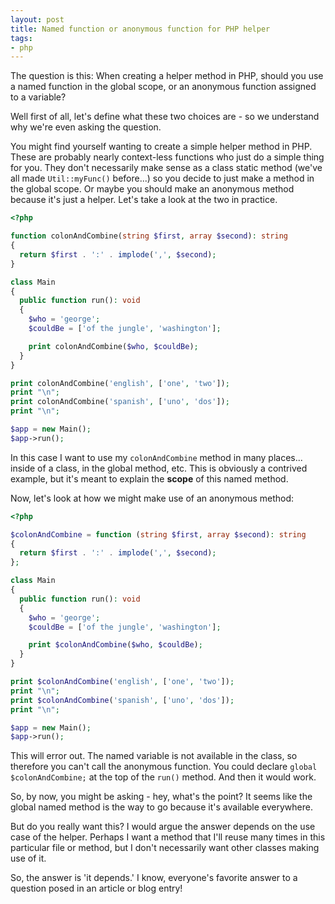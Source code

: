 ```yaml
---
layout: post
title: Named function or anonymous function for PHP helper
tags:
- php
---
```

The question is this: When creating a helper method in PHP, should you use a named function in the global scope, or an anonymous function assigned to a variable?

Well first of all, let's define what these two choices are - so we understand why we're even asking the question.

You might find yourself wanting to create a simple helper method in PHP.  These are probably nearly context-less functions who just do a simple thing for you. They don't necessarily make sense as a class static method (we've all made `Util::myFunc()` before...) so you decide to just make a method in the global scope.  Or maybe you should make an anonymous method because it's just a helper.  Let's take a look at the two in practice.

```php
<?php

function colonAndCombine(string $first, array $second): string
{
  return $first . ':' . implode(',', $second);
}

class Main
{
  public function run(): void
  {
    $who = 'george';
    $couldBe = ['of the jungle', 'washington'];

    print colonAndCombine($who, $couldBe);
  }
}

print colonAndCombine('english', ['one', 'two']);
print "\n";
print colonAndCombine('spanish', ['uno', 'dos']);
print "\n";

$app = new Main();
$app->run();
```

In this case I want to use my `colonAndCombine` method in many places... inside of a class, in the global method, etc.  This is obviously a contrived example, but it's meant to explain the **scope** of this named method.

Now, let's look at how we might make use of an anonymous method:

```php
<?php

$colonAndCombine = function (string $first, array $second): string
{
  return $first . ':' . implode(',', $second);
};

class Main
{
  public function run(): void
  {
    $who = 'george';
    $couldBe = ['of the jungle', 'washington'];

    print $colonAndCombine($who, $couldBe);
  }
}

print $colonAndCombine('english', ['one', 'two']);
print "\n";
print $colonAndCombine('spanish', ['uno', 'dos']);
print "\n";

$app = new Main();
$app->run();
```

This will error out.  The named variable is not available in the class, so therefore you can't call the anonymous function.  You could declare `global $colonAndCombine;` at the top of the `run()` method.  And then it would work.

So, by now, you might be asking - hey, what's the point?  It seems like the global named method is the way to go because it's available everywhere.

But do you really want this?  I would argue the answer depends on the use case of the helper.  Perhaps I want a method that I'll reuse many times in this particular file or method, but I don't necessarily want other classes making use of it. 

So, the answer is 'it depends.'  I know, everyone's favorite answer to a question posed in an article or blog entry!
